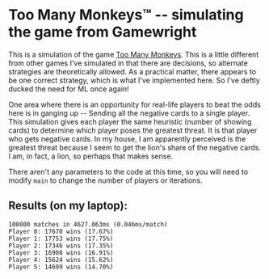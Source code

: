 # Too Many Monkeys™ -- simulating the game from Gamewright

This is a simulation of the game [Too Many Monkeys](https://gamewright.com/product/Too-Many-Monkeys). This is a little different from other games I've simulated in that there are decisions, so alternate strategies are theoretically allowed. As a practical matter, there appears to be one correct strategy, which is what I've implemented here. So I've deftly ducked the need for ML once again!

One area where there is an opportunity for real-life players to beat the odds here is in ganging up -- Sending all the negative cards to a single player. This simulation gives each player the same heuristic (number of showing cards) to determine which player poses the greatest threat. It is that player who gets negative cards. In my house, I am apparently perceived is the greatest threat because I seem to get the lion's share of the negative cards. I am, in fact, a lion, so perhaps that makes sense.

There aren't any parameters to the code at this time, so you will need to modify `main` to change the number of players or iterations.

## Results (on my laptop):

```
100000 matches in 4627.063ms (0.046ms/match)
Player 0: 17670 wins (17.67%)
Player 1: 17753 wins (17.75%)
Player 2: 17346 wins (17.35%)
Player 3: 16908 wins (16.91%)
Player 4: 15624 wins (15.62%)
Player 5: 14699 wins (14.70%)
```
